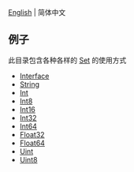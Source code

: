 [English](./README.md) | 简体中文

## 例子
此目录包含各种各样的 [Set](../README-zh_CN.md) 的使用方式

- [Interface](./interface/main.go)
- [String](./string/main.go)
- [Int](./int/main.go)
- [Int8](./int8/main.go)
- [Int16](./int16/main.go)
- [Int32](./int32/main.go)
- [Int64](./int64/main.go)
- [Float32](./float32/main.go)
- [Float64](./float64/main.go)
- [Uint](./uint/main.go)
- [Uint8](./uint8/main.go)